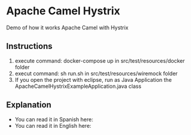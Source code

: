 # Apache Camel Hystrix

Demo of how it works Apache Camel with Hystrix

## Instructions

1. execute command: docker-compose up in src/test/resources/docker folder
2. execut command: sh run.sh in src/test/resources/wiremock folder
3. If you open the project with eclipse, run as Java Application the ApacheCamelHystrixExampleApplication.java class

## Explanation

- You can read it in Spanish here:
- You can read it in English here: